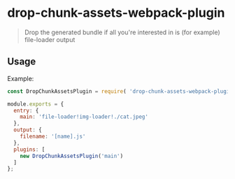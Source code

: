 # drop-chunk-assets-webpack-plugin

> Drop the generated bundle if all you're interested in is (for example) file-loader output

## Usage

Example:

```js
const DropChunkAssetsPlugin = require( 'drop-chunk-assets-webpack-plugin' );

module.exports = {
  entry: {
    main: 'file-loader!img-loader!./cat.jpeg'
  },
  output: {
    filename: '[name].js'
  },
  plugins: [
    new DropChunkAssetsPlugin('main')
  ]
};
```
